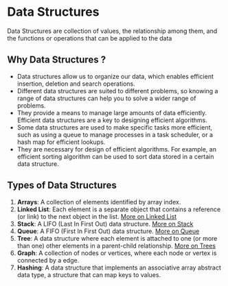 # Data Structures

Data Structures are collection of values, the relationship among them, and the functions or operations that can be applied to the data

## Why Data Structures ?

- Data structures allow us to organize our data, which enables efficient insertion, deletion and search operations.
- Different data structures are suited to different problems, so knowing a range of data structures can help you to solve a wider range of problems.
- They provide a means to manage large amounts of data efficiently. Efficient data structures are a key to designing efficient algorithms.
- Some data structures are used to make specific tasks more efficient, such as using a queue to manage processes in a task scheduler, or a hash map for efficient lookups.
- They are necessary for design of efficient algorithms. For example, an efficient sorting algorithm can be used to sort data stored in a certain data structure.

## Types of Data Structures

1. **Arrays**: A collection of elements identified by array index.
2. **Linked List**: Each element is a separate object that contains a reference (or link) to the next object in the list. [More on Linked List](/Data-Structures/Linked-List/Linked_List.md)
3. **Stack**: A LIFO (Last In First Out) data structure. [More on Stack](/Data-Structures/Stack/Stack.md)
4. **Queue**: A FIFO (First In First Out) data structure. [More on Queue](/Data-Structures/Queue/Queue.md)
5. **Tree**: A data structure where each element is attached to one (or more than one) other elements in a parent-child relationship. [More on Trees](/Data-Structures/Trees/Trees.md)
6. **Graph**: A collection of nodes or vertices, where each node or vertex is connected by a edge.
7. **Hashing**: A data structure that implements an associative array abstract data type, a structure that can map keys to values.
